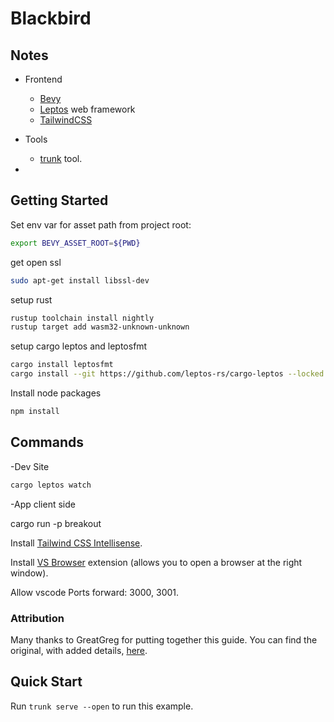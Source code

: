 # Blackbird



## Notes

- Frontend
    - [Bevy](https://bevyengine.org)
    - [Leptos](https://github.com/leptos-rs/leptos) web framework
    - [TailwindCSS](https://tailwindcss.com/)   
- Tools
    - [trunk](https://github.com/thedodd/trunk) tool.

- 
## Getting Started

Set env var for asset path from project root:

```bash
export BEVY_ASSET_ROOT=${PWD}
```

get open ssl

```bash
sudo apt-get install libssl-dev
```

setup rust 
```bash 
rustup toolchain install nightly
rustup target add wasm32-unknown-unknown
```

setup cargo leptos and leptosfmt

```bash
cargo install leptosfmt
cargo install --git https://github.com/leptos-rs/cargo-leptos --locked cargo-leptos
```

Install node packages

```bash
npm install
```

## Commands

-Dev Site

```bash
cargo leptos watch
```

-App client side

cargo run -p breakout


Install [Tailwind CSS Intellisense](https://marketplace.visualstudio.com/items?itemName=bradlc.vscode-tailwindcss).

Install [VS Browser](https://marketplace.visualstudio.com/items?itemName=Phu1237.vs-browser) extension (allows you to open a browser at the right window).

Allow vscode Ports forward: 3000, 3001.

### Attribution

Many thanks to GreatGreg for putting together this guide. You can find the original, with added details, [here](https://github.com/leptos-rs/leptos/discussions/125).

## Quick Start

Run `trunk serve --open` to run this example.
